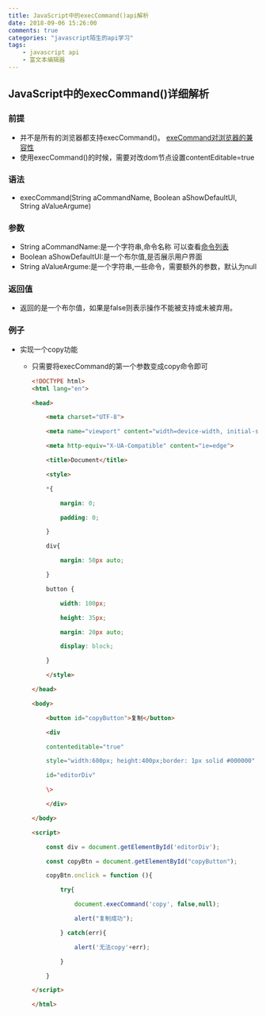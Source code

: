 ```yaml
---
title: JavaScript中的execCommand()api解析
date: 2018-09-06 15:26:00
comments: true
categories: "javascript陌生的api学习"
tags: 
	- javascript api
	- 富文本编辑器
---
```


## JavaScript中的execCommand()详细解析

### 前提

- 并不是所有的浏览器都支持execCommand()。 [exeCommand对浏览器的兼容性](https://developer.mozilla.org/zh-CN/docs/Web/API/Document/execCommand)
- 使用execCommand()的时候，需要对改dom节点设置contentEditable=true

### 语法

- execCommand(String aCommandName, Boolean aShowDefaultUI, String aValueArgume)

### 参数

- String aCommandName:是一个字符串,命令名称 可以查看[命令列表](https://developer.mozilla.org/zh-CN/docs/Web/API/Document/execCommand#%E5%91%BD%E4%BB%A4)
- Boolean aShowDefaultUI:是一个布尔值,是否展示用户界面
- String aValueArgume:是一个字符串,一些命令，需要额外的参数，默认为null

### 返回值

- 返回的是一个布尔值，如果是false则表示操作不能被支持或未被弃用。

### 例子

- 实现一个copy功能

  - 只需要将execCommand的第一个参数变成copy命令即可

    ```html
    <!DOCTYPE html>
    <html lang="en">
    
    <head>
    
        <meta charset="UTF-8">
    
        <meta name="viewport" content="width=device-width, initial-scale=1.0">
    
        <meta http-equiv="X-UA-Compatible" content="ie=edge">
    
        <title>Document</title>
    
        <style>
    
        *{
    
            margin: 0;
    
            padding: 0;
    
        }
    
        div{
    
            margin: 50px auto;
    
        }
    
        button {
    
            width: 100px;
    
            height: 35px;
    
            margin: 20px auto;
    
            display: block;
    
        }
    
        </style>
    
    </head>
    
    <body>
    
        <button id="copyButton">复制</button>
    
        <div
    
        contenteditable="true"
    
        style="width:600px; height:400px;border: 1px solid #000000"
    
        id="editorDiv"
    
        \>
    
        </div>
    
    </body>
    
    <script>
    
        const div = document.getElementById('editorDiv');
    
        const copyBtn = document.getElementById("copyButton");
    
        copyBtn.onclick = function (){
    
            try{
    
                document.execCommand('copy', false,null);
    
                alert("复制成功");
    
            } catch(err){
    
                alert('无法copy'+err);
    
            }
    
        }
    
    </script>
    
    </html>
    ```






